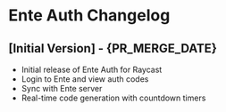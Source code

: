 # Ente Auth Changelog

## [Initial Version] - {PR_MERGE_DATE}

- Initial release of Ente Auth for Raycast
- Login to Ente and view auth codes
- Sync with Ente server
- Real-time code generation with countdown timers
